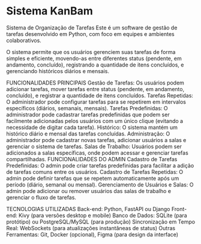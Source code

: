 # Sistema KanBam
 Sistema de Organização de Tarefas
  Este é um software de gestão de tarefas desenvolvido em Python, com foco em equipes e ambientes colaborativos.
  
 O sistema permite que os usuários gerenciem suas tarefas de forma simples e eficiente, movendo-as entre diferentes status (pendente, em andamento, concluído), registrando a quantidade de itens concluídos, e gerenciando históricos diários e mensais.
 
 FUNCIONALIDADES PRINCIPAIS  Gestão de Tarefas: Os usuários podem adicionar tarefas, mover tarefas entre status (pendente, em andamento, concluído), e registrar a quantidade de itens concluídos.
  Tarefas Repetidas: O administrador pode configurar tarefas para se repetirem em intervalos específicos (diários, semanais, mensais).
  Tarefas Predefinidas: O administrador pode cadastrar tarefas predefinidas que podem ser facilmente adicionadas pelos usuários com um único clique (evitando a necessidade de digitar cada tarefa).
  Histórico: O sistema mantém um histórico diário e mensal das tarefas concluídas.
  Administração: O administrador pode cadastrar novas tarefas, adicionar usuários a salas e gerenciar o sistema de tarefas.
  Salas de Trabalho: Usuários podem ser adicionados a salas específicas, onde podem acessar e gerenciar tarefas compartilhadas.
 FUNCIONALIDADES DO ADMIN
  Cadastro de Tarefas Predefinidas: O admin pode criar tarefas predefinidas para facilitar a adição de tarefas comuns entre os usuários.
  Cadastro de Tarefas Repetidas: O admin pode definir tarefas que se repetem automaticamente após um período (diário, semanal ou mensal).
  Gerenciamento de Usuários e Salas: O admin pode adicionar ou remover usuários das salas de trabalho e gerenciar o fluxo de tarefas.
  
 TECNOLOGIAS UTILIZADAS 
  Back-end: Python, FastAPI ou Django 
  Front-end: Kivy (para versões desktop e mobile)
  Banco de Dados: SQLite (para protótipo) ou PostgreSQL/MySQL (para produção)
  Sincronização em Tempo Real: WebSockets (para atualizações instantâneas de status)
 Outras Ferramentas: Git, Docker (opcional), Figma (para design da interface)
